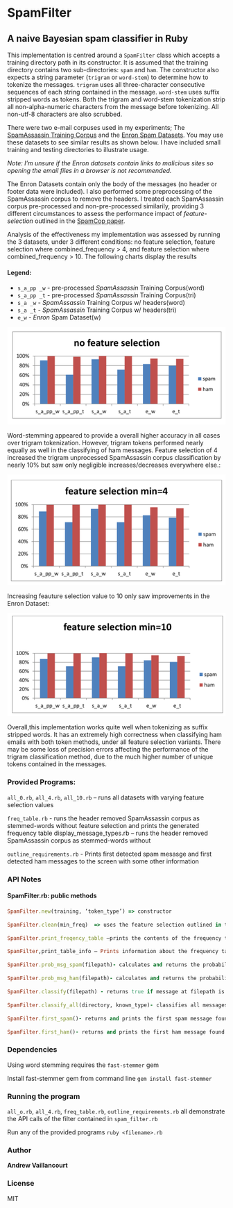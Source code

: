 
# SpamFilter

## A naive Bayesian spam classifier in Ruby

This implementation is centred around a `SpamFilter` class which accepts a training directory path in its constructor. It is assumed that the training directory contains two sub-directories: `spam` and `ham`.  The constructor also expects a string parameter (`trigram` or `word-stem`) to determine how to tokenize the messages. `trigram` uses all three-character consecutive sequences of each string contained in the message. `word-stem` uses suffix stripped words as tokens. Both the trigram and word-stem tokenization strip all non-alpha-numeric characters from the message before tokenizing. All non-utf-8 characters are also scrubbed.


There were two e-mail corpuses used in my experiments; The [SpamAssassin Training Corpus](http://csmining.org/index.php/spam-assassin-datasets.html) and the [Enron Spam Datasets](http://nlp.cs.aueb.gr/software_and_datasets/Enron-Spam/index.html). You may use these datasets to see similar results as shown below. I have included small training and testing directories to illustrate usage.

 *Note: I’m unsure if the Enron datasets contain links to malicious sites so opening the email files in a browser is not recommended.*

The Enron Datasets contain only the body of the messages (no header or footer data were included). I also performed some preprocessing of the SpamAssassin corpus to remove the headers. I treated each SpamAssassin corpus pre-processed and non-pre-processed similarily, providing 3 different circumstances to assess the performance impact of *feature-selection* outlined in the [SpamCop paper](http://www.patrickpantel.com/download/papers/1998/aaai98.pdf).

Analysis of the effectiveness my implementation was assessed by running the 3 datasets, under 3 different conditions: no feature selection,  feature selection where combined_frequency > 4, and feature selection where combined_frequency > 10. The following charts display the results


#### Legend:
- `s_a_pp _w` - pre-processed *SpamAssassin* Training Corpus(word)
- `s_a_pp _t` - pre-processed *SpamAssassin* Training Corpus(tri)
- `s_a _w` - *SpamAssassin* Training Corpus w/ headers(word)
- `s_a _t` - *SpamAssassin* Training Corpus w/ headers(tri)
- `e_w` - *Enron* Spam Dataset(w)


![Screenshot](https://github.com/avcourt/spam-filter/blob/master/doc/g1.png)

Word-stemming appeared to provide a overall higher accuracy in all cases over trigram
tokenization. However, trigram tokens performed nearly equally as well in the classifying of ham
messages. Feature selection of 4 increased the trigram unprocessed SpamAssassin corpus classification
by nearly 10% but saw only negligible increases/decreases everywhere else.:

![Screenshot](https://github.com/avcourt/spam-filter/blob/master/doc/g2.png)

Increasing feauture selection value to 10 only saw improvements in the Enron Dataset:

![Screenshot](https://github.com/avcourt/spam-filter/blob/master/doc/g3.png)



Overall,this implementation works quite well when tokenizing as suffix stripped words. It has an
extremely high correctness when classifying ham emails with both token methods, under all feature
selection variants. There may be some loss of precision errors affecting the performance of the trigram classification method, due to the much higher number of unique tokens contained in the messages.


### Provided Programs:

`all_0.rb`, `all_4.rb`, `all_10.rb` – runs all datasets with varying feature selection values

`freq_table.rb` - runs the header removed SpamAssassin corpus as stemmed-words without feature
selection and prints the generated frequency table
display_message_types.rb – runs the header removed SpamAssassin corpus as stemmed-words without

`outline_requirements.rb` - Prints first detected spam mesasge and first detected ham messages to the screen with some other information 


### API Notes

#### SpamFilter.rb: public methods

```ruby
SpamFilter.new(training, ‘token_type’) => constructor
```
```ruby
SpamFilter.clean(min_freq)  => uses the feature selection outlined in the SpamCop paper, where min is the minimum combined frequency aused in the frequency table.
```
```ruby
SpamFilter.print_freqency_table –prints the contents of the frequency table generated by the training data supplied to the constructor.
```
```ruby
SpamFilter,print_table_info – Prints information about the frequency table
```
```ruby
SpamFilter.prob_msg_spam(filepath)- calculates and returns the probability that the message at filepath is spam .
```
```ruby
SpamFilter.prob_msg_ham(filepath)- calculates and returns the probability that the message at filepath is ham.
```
```ruby
SpamFilter.classify(filepath) - returns true if message at filepath is classified as spam 
```
```ruby
SpamFilter.classify_all(directory, known_type)- classifies all messages in  directory. Uses a flag indicating what type of messages the folder contains to determine what percentage were correctly classified. 
```
```ruby
SpamFilter.first_spam()- returns and prints the first spam message found after calling classify() 
```
```ruby
SpamFilter.first_ham()- returns and prints the first ham message found after calling classify() 
```


### Dependencies
Using word stemming requires the `fast-stemmer` gem

Install fast-stemmer gem from command line
`gem install fast-stemmer`

### Running the program
`all_o.rb`, `all_4.rb`, `freq_table.rb`, `outline_requirements.rb` all demonstrate the API calls of the filter contained in `spam_filter.rb`

Run any of the provided programs
```ruby <filename>.rb```



### Author
**Andrew Vaillancourt**

### License
MIT
